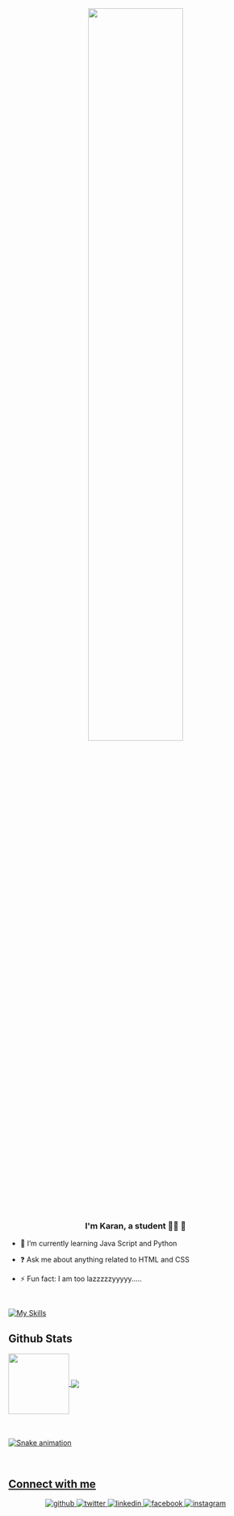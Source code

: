 <div align="center">
<img src="https://rishavanand.github.io/static/images/greetings.gif" align="center" style="width: 61%" />
</div>  
  

### <div align="center">I'm Karan, a student 👨‍💻  🚀</div>  
  

- 🌱 I’m currently learning Java Script and Python  
  

- ❓ Ask me about anything related to HTML and CSS  
  

- ⚡ Fun fact: I am too lazzzzzyyyyy.....
  

<br/>  


[![My Skills](https://skills.thijs.gg/icons?i=flutter,dart,php,javascript,python,java,html,css,git&theme=dark)](https://skills.thijs.gg)
## Github Stats  
 <div>
  <a href="https://github.com/maitriatma">
   <img align="center" height="120" src="https://github-readme-stats.vercel.app/api/top-langs/?username=maitriatma&layout=compact&langs_count=16&theme=dracula"/>
  <img align="center" src="https://github-readme-stats.vercel.app/api?username=maitriatma&show_icons=true&theme=dracula&include_all_commits=true&count_private=true&hide=issues"/>
</div>
 
  
</br>
<div> 
</br>
 
  ![Snake animation](https://github.com/eagrundy/eagrundy/blob/output/github-contribution-grid-snake.svg)
 
</div>
<br/> 

## Connect with me  
<div align="center">
<a href="https://github.com/maitriatma" target="_blank">
<img src=https://img.shields.io/badge/github-%2324292e.svg?&style=for-the-badge&logo=github&logoColor=white alt=github style="margin-bottom: 5px;" />
</a>
<a href="https://twitter.com/mekaransunar" target="_blank">
<img src=https://img.shields.io/badge/twitter-%2300acee.svg?&style=for-the-badge&logo=twitter&logoColor=white alt=twitter style="margin-bottom: 5px;" />
</a>
<a href="https://linkedin.com/in/mekaransunar" target="_blank">
<img src=https://img.shields.io/badge/linkedin-%231E77B5.svg?&style=for-the-badge&logo=linkedin&logoColor=white alt=linkedin style="margin-bottom: 5px;" />
</a>
<a href="https://www.facebook.com/mekaransunar" target="_blank">
<img src=https://img.shields.io/badge/facebook-%232E87FB.svg?&style=for-the-badge&logo=facebook&logoColor=white alt=facebook style="margin-bottom: 5px;" />
</a>
<a href="https://instagram.com/mekaransunar" target="_blank">
<img src=https://img.shields.io/badge/instagram-%23000000.svg?&style=for-the-badge&logo=instagram&logoColor=white alt=instagram style="margin-bottom: 5px;" />
</a>  
</div>  
  

<br/>  


